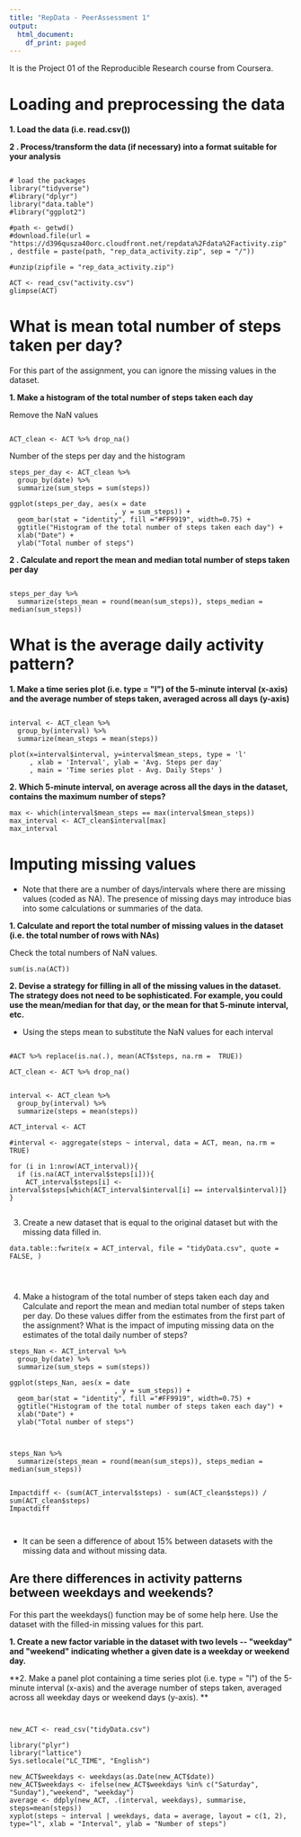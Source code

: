 ```yaml
---
title: "RepData - PeerAssessment 1"
output: 
  html_document:
    df_print: paged
---
```


It is the Project 01 of the Reproducible Research course from Coursera. 

# Loading and preprocessing the data


**1. Load the data (i.e. read.csv())**


**2 . Process/transform the data (if necessary) into a format suitable for your analysis**


```{r}

# load the packages
library("tidyverse")
#library("dplyr")
library("data.table")
#library("ggplot2")

#path <- getwd()
#download.file(url = "https://d396qusza40orc.cloudfront.net/repdata%2Fdata%2Factivity.zip"              , destfile = paste(path, "rep_data_activity.zip", sep = "/"))

#unzip(zipfile = "rep_data_activity.zip")

ACT <- read_csv("activity.csv")
glimpse(ACT)

```

# What is mean total number of steps taken per day?

For this part of the assignment, you can ignore the missing values in the dataset.

**1. Make a histogram of the total number of steps taken each day**


Remove the NaN values

```{r}

ACT_clean <- ACT %>% drop_na()

```


Number of the steps per day and the histogram

```{r}
steps_per_day <- ACT_clean %>%
  group_by(date) %>%
  summarize(sum_steps = sum(steps))

ggplot(steps_per_day, aes(x = date
                          , y = sum_steps)) +
  geom_bar(stat = "identity", fill ="#FF9919", width=0.75) +
  ggtitle("Histogram of the total number of steps taken each day") +
  xlab("Date") +
  ylab("Total number of steps") 

```



**2 . Calculate and report the mean and median total number of steps taken per day**


```{r}

steps_per_day %>%
  summarize(steps_mean = round(mean(sum_steps)), steps_median = median(sum_steps))

```

# What is the average daily activity pattern?

**1. Make a time series plot (i.e. type = "l") of the 5-minute interval (x-axis) and the average number of steps taken, averaged across all days (y-axis)**

```{r}

interval <- ACT_clean %>%
  group_by(interval) %>%
  summarize(mean_steps = mean(steps))

plot(x=interval$interval, y=interval$mean_steps, type = 'l'
     , xlab = 'Interval', ylab = 'Avg. Steps per day'
     , main = 'Time series plot - Avg. Daily Steps' )

```



**2. Which 5-minute interval, on average across all the days in the dataset, contains the maximum number of steps?**


```{r}
max <- which(interval$mean_steps == max(interval$mean_steps))
max_interval <- ACT_clean$interval[max]
max_interval
```

# Imputing missing values

- Note that there are a number of days/intervals where there are missing values (coded as NA). The presence of missing days may introduce bias into some calculations or summaries of the data.

**1. Calculate and report the total number of missing values in the dataset (i.e. the total number of rows with NAs)**

Check the total numbers of NaN values.

```{r}
sum(is.na(ACT))
```

**2. Devise a strategy for filling in all of the missing values in the dataset. The strategy does not need to be sophisticated. For example, you could use the mean/median for that day, or the mean for that 5-minute interval, etc.**

- Using the steps mean to substitute the NaN values for each interval 

```{r}

#ACT %>% replace(is.na(.), mean(ACT$steps, na.rm =  TRUE))

ACT_clean <- ACT %>% drop_na()


interval <- ACT_clean %>%
  group_by(interval) %>%
  summarize(steps = mean(steps))

ACT_interval <- ACT

#interval <- aggregate(steps ~ interval, data = ACT, mean, na.rm = TRUE)

for (i in 1:nrow(ACT_interval)){
  if (is.na(ACT_interval$steps[i])){
    ACT_interval$steps[i] <- interval$steps[which(ACT_interval$interval[i] == interval$interval)]}
}


```

3. Create a new dataset that is equal to the original dataset but with the missing data filled in.


```{r}
data.table::fwrite(x = ACT_interval, file = "tidyData.csv", quote = FALSE, )




```

4. Make a histogram of the total number of steps taken each day and Calculate and report the mean and median total number of steps taken per day. Do these values differ from the estimates from the first part of the assignment? What is the impact of imputing missing data on the estimates of the total daily number of steps?

```{r}
steps_Nan <- ACT_interval %>%
  group_by(date) %>%
  summarize(sum_steps = sum(steps))

ggplot(steps_Nan, aes(x = date
                          , y = sum_steps)) +
  geom_bar(stat = "identity", fill ="#FF9919", width=0.75) +
  ggtitle("Histogram of the total number of steps taken each day") +
  xlab("Date") +
  ylab("Total number of steps") 
  


steps_Nan %>%
  summarize(steps_mean = round(mean(sum_steps)), steps_median = median(sum_steps))


Impactdiff <- (sum(ACT_interval$steps) - sum(ACT_clean$steps)) / sum(ACT_clean$steps) 
Impactdiff



```

- It can be seen a difference of about 15% between datasets with the missing data and without missing data.

## Are there differences in activity patterns between weekdays and weekends?

For this part the weekdays() function may be of some help here. Use the dataset with the filled-in missing values for this part.

**1. Create a new factor variable in the dataset with two levels -- "weekday" and "weekend" indicating whether a given date is a weekday or weekend day.**

**2. Make a panel plot containing a time series plot (i.e. type = "l") of the 5-minute interval (x-axis) and the average number of steps taken, averaged across all weekday days or weekend days (y-axis). **

```{r}


new_ACT <- read_csv("tidyData.csv")

library("plyr")
library("lattice")
Sys.setlocale("LC_TIME", "English") 

new_ACT$weekdays <- weekdays(as.Date(new_ACT$date))
new_ACT$weekdays <- ifelse(new_ACT$weekdays %in% c("Saturday", "Sunday"),"weekend", "weekday")  
average <- ddply(new_ACT, .(interval, weekdays), summarise, steps=mean(steps))
xyplot(steps ~ interval | weekdays, data = average, layout = c(1, 2), type="l", xlab = "Interval", ylab = "Number of steps")




```


